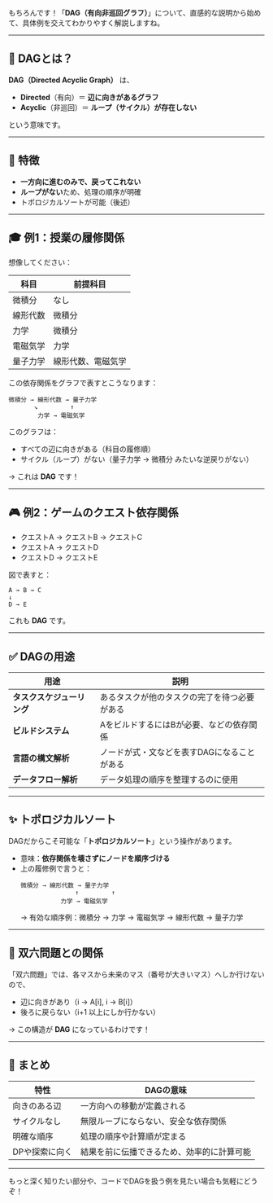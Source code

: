 もちろんです！「**DAG（有向非巡回グラフ）**」について、直感的な説明から始めて、具体例を交えてわかりやすく解説しますね。

---

## 🧠 DAGとは？

**DAG（Directed Acyclic Graph）** は、

- **Directed**（有向）＝ **辺に向きがあるグラフ**
- **Acyclic**（非巡回）＝ **ループ（サイクル）が存在しない**

という意味です。

---

## 📌 特徴

- **一方向に進むのみで、戻ってこれない**
- **ループがない**ため、処理の順序が明確
- トポロジカルソートが可能（後述）

---

## 🎓 例1：授業の履修関係

想像してください：

| 科目     | 前提科目           |
| -------- | ------------------ |
| 微積分   | なし               |
| 線形代数 | 微積分             |
| 力学     | 微積分             |
| 電磁気学 | 力学               |
| 量子力学 | 線形代数、電磁気学 |

この依存関係をグラフで表すとこうなります：

```
微積分 → 線形代数 → 量子力学
       ↘         ↑
        力学 → 電磁気学
```

このグラフは：

- すべての辺に向きがある（科目の履修順）
- サイクル（ループ）がない（量子力学 → 微積分 みたいな逆戻りがない）

→ これは **DAG** です！

---

## 🎮 例2：ゲームのクエスト依存関係

- クエストA → クエストB → クエストC
- クエストA → クエストD
- クエストD → クエストE

図で表すと：

```
A → B → C
↓
D → E
```

これも **DAG** です。

---

## ✅ DAGの用途

| 用途                       | 説明                                         |
| -------------------------- | -------------------------------------------- |
| **タスクスケジューリング** | あるタスクが他のタスクの完了を待つ必要がある |
| **ビルドシステム**         | AをビルドするにはBが必要、などの依存関係     |
| **言語の構文解析**         | ノードが式・文などを表すDAGになることがある  |
| **データフロー解析**       | データ処理の順序を整理するのに使用           |

---

## ✨ トポロジカルソート

DAGだからこそ可能な「**トポロジカルソート**」という操作があります。

- 意味：**依存関係を壊さずにノードを順序づける**
- 上の履修例で言うと：
    ```
    微積分 → 線形代数 → 量子力学
                   ↑         ↑
               力学 → 電磁気学
    ```
    → 有効な順序例：微積分 → 力学 → 電磁気学 → 線形代数 → 量子力学

---

## 🚀 双六問題との関係

「双六問題」では、各マスから未来のマス（番号が大きいマス）へしか行けないので、

- 辺に向きがあり（i → A[i], i → B[i]）
- 後ろに戻らない（i+1 以上にしか行かない）

→ この構造が **DAG** になっているわけです！

---

## 💬 まとめ

| 特性           | DAGの意味                                  |
| -------------- | ------------------------------------------ |
| 向きのある辺   | 一方向への移動が定義される                 |
| サイクルなし   | 無限ループにならない、安全な依存関係       |
| 明確な順序     | 処理の順序や計算順が定まる                 |
| DPや探索に向く | 結果を前に伝播できるため、効率的に計算可能 |

---

もっと深く知りたい部分や、コードでDAGを扱う例を見たい場合も気軽にどうぞ！
